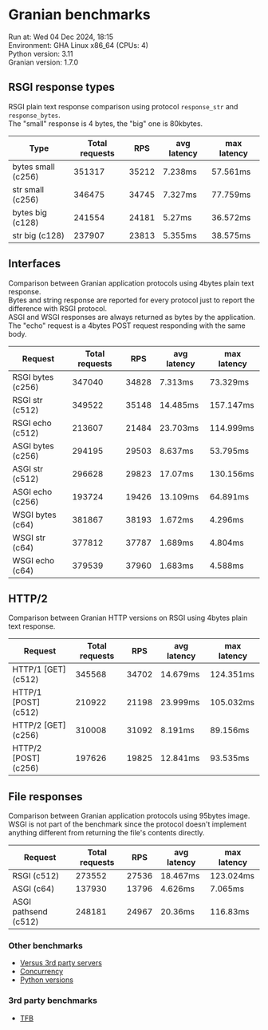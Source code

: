 # Granian benchmarks



Run at: Wed 04 Dec 2024, 18:15    
Environment: GHA Linux x86_64 (CPUs: 4)    
Python version: 3.11    
Granian version: 1.7.0    

## RSGI response types

RSGI plain text response comparison using protocol `response_str` and `response_bytes`.    
The "small" response is 4 bytes, the "big" one is 80kbytes.

| Type | Total requests | RPS | avg latency | max latency |
| --- | --- | --- | --- | --- |
| bytes small (c256) | 351317 | 35212 | 7.238ms | 57.561ms |
| str small (c256) | 346475 | 34745 | 7.327ms | 77.759ms |
| bytes big (c128) | 241554 | 24181 | 5.27ms | 36.572ms |
| str big (c128) | 237907 | 23813 | 5.355ms | 38.575ms |


## Interfaces

Comparison between Granian application protocols using 4bytes plain text response.    
Bytes and string response are reported for every protocol just to report the difference with RSGI protocol.    
ASGI and WSGI responses are always returned as bytes by the application.    
The "echo" request is a 4bytes POST request responding with the same body.

| Request | Total requests | RPS | avg latency | max latency |
| --- | --- | --- | --- | --- |
| RSGI bytes (c256) | 347040 | 34828 | 7.313ms | 73.329ms |
| RSGI str (c512) | 349522 | 35148 | 14.485ms | 157.147ms |
| RSGI echo (c512) | 213607 | 21484 | 23.703ms | 114.999ms |
| ASGI bytes (c256) | 294195 | 29503 | 8.637ms | 53.795ms |
| ASGI str (c512) | 296628 | 29823 | 17.07ms | 130.156ms |
| ASGI echo (c256) | 193724 | 19426 | 13.109ms | 64.891ms |
| WSGI bytes (c64) | 381867 | 38193 | 1.672ms | 4.296ms |
| WSGI str (c64) | 377812 | 37787 | 1.689ms | 4.804ms |
| WSGI echo (c64) | 379539 | 37960 | 1.683ms | 4.588ms |


## HTTP/2

Comparison between Granian HTTP versions on RSGI using 4bytes plain text response.

| Request | Total requests | RPS | avg latency | max latency |
| --- | --- | --- | --- | --- |
| HTTP/1 [GET] (c512) | 345568 | 34702 | 14.679ms | 124.351ms |
| HTTP/1 [POST] (c512) | 210922 | 21198 | 23.999ms | 105.032ms |
| HTTP/2 [GET] (c256) | 310008 | 31092 | 8.191ms | 89.156ms |
| HTTP/2 [POST] (c256) | 197626 | 19825 | 12.841ms | 93.535ms |


## File responses

Comparison between Granian application protocols using 95bytes image.    
WSGI is not part of the benchmark since the protocol doesn't implement anything different from returning the file's contents directly.

| Request | Total requests | RPS | avg latency | max latency |
| --- | --- | --- | --- | --- |
| RSGI (c512) | 273552 | 27536 | 18.467ms | 123.024ms |
| ASGI (c64) | 137930 | 13796 | 4.626ms | 7.065ms |
| ASGI pathsend (c512) | 248181 | 24967 | 20.36ms | 116.83ms |


### Other benchmarks

- [Versus 3rd party servers](./vs.md)
- [Concurrency](./concurrency.md)
- [Python versions](./pyver.md)

### 3rd party benchmarks

- [TFB](./external/tfb.md)

